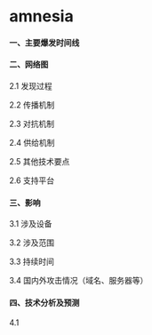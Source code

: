 # amnesia

#### 一、主要爆发时间线

#### 二、网络图

2.1 发现过程

2.2 传播机制

2.3 对抗机制

2.4 供给机制

2.5 其他技术要点

2.6 支持平台

#### 三、影响

3.1 涉及设备

3.2 涉及范围

3.3 持续时间

3.4 国内外攻击情况（域名、服务器等）

#### 四、技术分析及预测

4.1 
